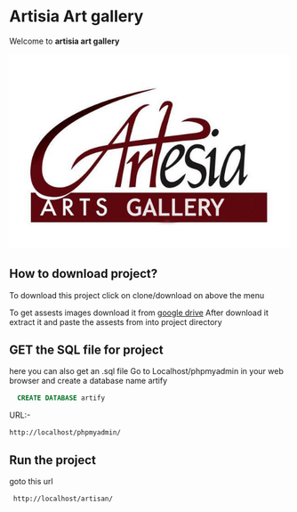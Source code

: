 # Artisia Art gallery

Welcome to <b>artisia art gallery</b> 


![logo](https://raw.githubusercontent.com/Abhisoni786/artisia/master/img/images.png?raw=true)

## How to download project?
To download this project click on clone/download on above the menu 

To get assests images download it from 
            <a href="https://drive.google.com/open?id=1NhVytFoLY8HTeHaW9rneX9SsvXPXCD7N"> google drive</a> 
After download it extract it and paste the assests from into project directory

## GET the SQL file for project
here you can also get an .sql file 
Go to Localhost/phpmyadmin in your web browser 
and create a database name artify 

 ```sql
   CREATE DATABASE artify
``` 
 
URL:-

    http://localhost/phpmyadmin/

## Run the project 
goto this url

     http://localhost/artisan/
     
     

